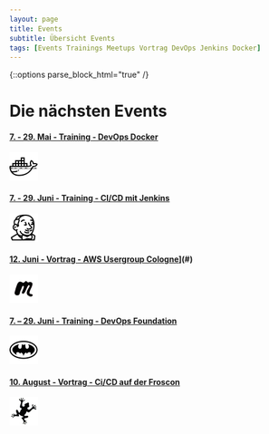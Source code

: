 ```yaml
---
layout: page
title: Events
subtitle: Übersicht Events
tags: [Events Trainings Meetups Vortrag DevOps Jenkins Docker]
---
```

{::options parse_block_html="true" /}
<div class="content">

<div class="container">

<div class="grid-content">

<div class="offer_head">

# Die nächsten Events

</div>

<div class="col-sm-24 col-md-12">

<div class="boxes2 flexible">

#### [7\. - 29\. Mai - Training - DevOps Docker](docker-training)

[![Docker Hands-on Workshops](/img/icons8-docker-50.png)](docker-training)
</div>

</div>

<div class="col-sm-24 col-md-12">

<div class="boxes2 flexible">

#### [7\. - 29\. Juni - Training - CI/CD mit Jenkins](jenkins-training)

[![Jenkins Hands-on Workshops](/img/icons8-jenkins-50.png)](jenkins-training)
</div>

</div>

<div class="col-sm-24 col-md-12">

<div class="boxes2 flexible">

#### [12\. Juni - Vortrag - AWS Usergroup Cologne](/img/partners/meetup-50x50.png)](#)

[![Get your technical team to become superheros in DevOps practises.](/img/partners/meetup-50x50.png)](#)
</div>

</div>

<div class="col-sm-24 col-md-12">

<div class="boxes2 flexible">

#### [7\. – 29\. Juni - Training - DevOps Foundation](devops-transformation)

[![Get your technical team to become superheros in DevOps practises.](/img/icons8-batman-alt-50.png)](devops-transformation)
</div>

</div>

<div class="col-sm-24 col-md-12">

<div class="boxes2 flexible">

#### [10\. August - Vortrag - Ci/CD auf der Froscon](#)

[![Docker Hands-on Workshops](/img/partners/froscon-50x50.jpg)](#)
</div>

</div>

</div>

</div>

</div>

